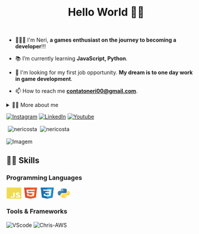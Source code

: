 <!--título-->
<div id="user-content-toc">
  <ul align="center">
    <summary><h1 style="display: inline-block"> Hello World 👋🏾</h1></summary> <h2></h2>
</div>

<!--Presentation-->
<p>
  
  - 👨🏾‍🎓 I'm Neri, **a games enthusiast on the journey to becoming a developer**!!!
  
  - 📚 I’m currently learning **JavaScript, Python**.
  
  -  🔭 I'm looking for my first job opportunity. **My dream is to one day work in game development**.
  
  -  📫 How to reach me **contatoneri00@gmail.com**.
    
</p>

<!--Dropdown-->
<details>
  <summary>👨‍💻 More about me</summary>

- I currently live in Brazil, love technology and I'm studying systems development with the ultimate goal of developing games. I'm very communicative and love working as part of a team, solving problems and creating projects. I have a basic knowledge of English A1/A2, but I'm passionate about languages and cultures and I want to learn and improve more and more.

- ⚡ I enjoy reading, whether it's a good book, manga, or comics and playing games! I believe that our personal interests contribute to a more refined perception of things and problem-solving. ^_^
</details>

<!--Links-->
<!-- <h3 align="left">Connect with me:</h3> -->

[![Instagram](https://img.shields.io/badge/Instagram-E4405F?style=for-the-badge&logo=instagram&logoColor=white)](https://instagram.com/nericostaa/)
[![LinkedIn](https://img.shields.io/badge/LinkedIn-0077B5?style=for-the-badge&logo=linkedin&logoColor=white)](https://linkedin.com/in/nericostaa)
[![Youtube](https://img.shields.io/badge/YouTube-FF0000?style=for-the-badge&logo=youtube&logoColor=white)](https://www.youtube.com/channel/UClHaQaB1HVXwoFXxc_fEWRg)

<!--GithubStats-->

<p aling="left">
  &nbsp;<img align="center" src="https://github-readme-stats.vercel.app/api?username=nericosta&show_icons=true&theme=tokyonight&locale=en" alt="nericosta"/>
  &nbsp;<img align="center" src="https://github-readme-stats.vercel.app/api/top-langs?username=nericosta&show_icons=true&theme=tokyonight&locale=en&layout=compact" alt="nericosta"/>
</p> 

  <!-- Portfolio -->
<!--## Portfolio

<!-- GIF -->
<p aling="left">
  <img align="center" width="900" src="https://github.com/NeriCosta/NeriCosta/assets/110821707/a9cafbcd-b2d7-4023-92ef-822c8e46d189" alt="Imagem"><br/>
</p>

## 🐱‍💻 Skills
<!-- Skills: Programming Languages -->
  <div style="flex-basis: 48%;">
    <h3>Programming Languages</h3>
    <img align="center" alt="Js" height="30" width="40" src="https://raw.githubusercontent.com/devicons/devicon/master/icons/javascript/javascript-plain.svg">
    <img align="center" alt="HTML" height="30" width="40" src="https://raw.githubusercontent.com/devicons/devicon/master/icons/html5/html5-original.svg">
    <img align="center" alt="CSS" height="30" width="40" src="https://raw.githubusercontent.com/devicons/devicon/master/icons/css3/css3-original.svg">
    <img align="center" alt="Python" height="30" width="40" src="https://raw.githubusercontent.com/devicons/devicon/master/icons/python/python-original.svg">
  
  </div>
  
  <!-- Skills: Tools & Frameworks -->
  <div style="flex-basis: 48%;">
    <h3>Tools & Frameworks</h3>
    <img align="center" alt="VScode" height="30" width="40" src="https://cdn.jsdelivr.net/gh/devicons/devicon/icons/vscode/vscode-original.svg">
    <img align="center" alt="Chris-AWS" height="30" width="40" src="https://cdn.jsdelivr.net/gh/devicons/devicon/icons/git/git-original.svg">
  </div>

